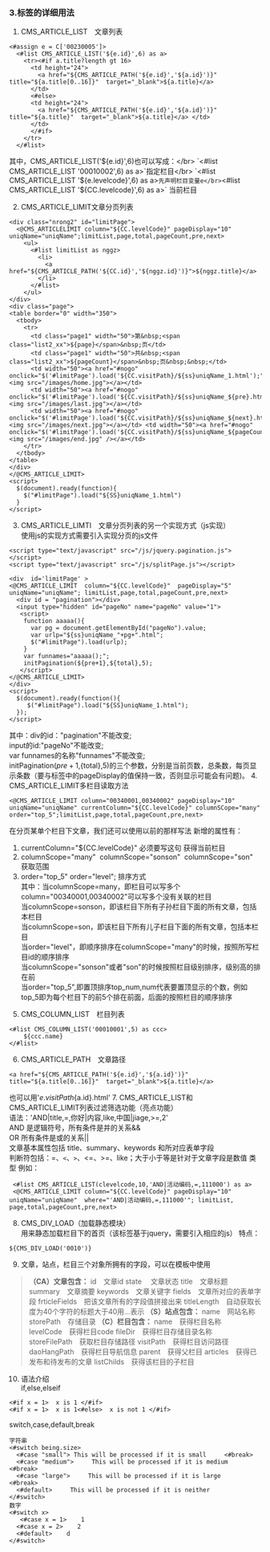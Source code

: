 ### 3.标签的详细用法
1. CMS_ARTICLE_LIST&emsp;文章列表</br>
```
<#assign e = C['00230005']>
  <#list CMS_ARTICLE_LIST('${e.id}',6) as a> 
    <tr><#if a.title?length gt 16>
      <td height="24">
        <a href="${CMS_ARTICLE_PATH('${e.id}','${a.id}')}" title="${a.title[0..16]}"  target="_blank">${a.title}</a>
      </td>
      <#else>
      <td height="24">
        <a href="${CMS_ARTICLE_PATH('${e.id}','${a.id}')}" title="${a.title}"  target="_blank">${a.title}</a> </td>
      </td>
      </#if>
    </tr>
  </#list>    
```
其中，CMS_ARTICLE_LIST('${e.id}',6)也可以写成：</br>
`<#list CMS_ARTICLE_LIST '00010002',6) as a>`指定栏目</br>
`<#list CMS_ARTICLE_LIST '${e.levelcode}',6) as a>` 先声明栏目变量e</br>
`<#list CMS_ARTICLE_LIST '${CC.levelcode}',6) as a>` 当前栏目</br>

2. CMS_ARTICLE_LIMIT文章分页列表
```
<div class="nrong2" id="limitPage">
  <@CMS_ARTICLELIMIT column="${CC.levelCode}" pageDisplay="10" uniqName="uniqName";limitList,page,total,pageCount,pre,next>
    <ul>
      <#list limitList as nggz>
        <li>
          <a href="${CMS_ARTICLE_PATH('${CC.id}','${nggz.id}')}">${nggz.title}</a>
        </li>
      </#list>
    </ul>
</div>
<div class="page">
<table border="0" width="350">
  <tbody>
    <tr>
      <td class="page1" width="50">第&nbsp;<span class="list2_xx">${page}</span>&nbsp;页</td>
      <td class="page1" width="50">共&nbsp;<span class="list2_xx">${pageCount}</span>&nbsp;页&nbsp;&nbsp;</td>
      <td width="50"><a href="#nogo" onclick="$('#limitPage').load('${CC.visitPath}/${ss}uniqName_1.html');"><img src="/images/home.jpg"></a></td>
      <td width="50"><a href="#nogo" onclick="$('#limitPage').load('${CC.visitPath}/${ss}uniqName_${pre}.html');"><img src="/images/last.jpg"></a></td>
      <td width="50"><a href="#nogo" onclick="$('#limitPage').load('${CC.visitPath}/${ss}uniqName_${next}.html');"><img src="/images/next.jpg"></a></td> <td width="50"><a href="#nogo" onclick="$('#limitPage').load('${CC.visitPath}/${ss}uniqName_${pageCount}.html');"><img src="/images/end.jpg" /></a></td>
    </tr>
  </tbody>
</table>
</div>
</@CMS_ARTICLE_LIMIT>
<script>
  $(document).ready(function){
    $("#limitPage").load("${SS}uniqName_1.html")
  }
</script>
```
3. CMS_ARTICLE_LIMTI&emsp;文章分页列表的另一个实现方式（js实现）</br>
使用js的实现方式需要引入实现分页的js文件
```
<script type="text/javascript" src="/js/jquery.pagination.js"></script>
<script type="text/javascript" src="/js/splitPage.js"></script>
```
```
<div  id='limitPage' >
<@CMS_ARTICLE_LIMIT  column="${CC.levelCode}"  pageDisplay="5"  uniqName="uniqName"; limitList,page,total,pageCount,pre,next>
  <div id = "pagination"></div>
  <input type="hidden" id="pageNo" name="pageNo" value="1">
   <script>
    function aaaaa(){
      var pg = document.getElementById("pageNo").value;
      var urlp="${ss}uniqName_"+pg+".html";
      $("#limitPage").load(urlp);
    }
    var funnames="aaaaa();";
    initPagination(${pre+1},${total},5);
   </script>
</@CMS_ARTICLE_LIMIT>
</div>
<script>
  $(document).ready(function(){
     $("#limitPage").load("${SS}uniqName_1.html");
  });
</script>
```
其中：div的id："pagination"不能改变;</br>
input的id:"pageNo"不能改变;</br>
var funnames的名称"funnames"不能改变;</br>
initPagination(${pre+1},${total},5)的三个参数，分别是当前页数，总条数，每页显示条数（要与标签中的pageDisplay的值保持一致，否则显示可能会有问题)。
4. CMS_ARTICLE_LIMIT多栏目读取方法</br>
```
<@CMS_ARTICLE_LIMIT column="00340001,00340002" pageDisplay="10" uniqName="uniqName" currentColumn="${CC.levelCode}" columnSCope="many" order="top_5";limitList,page,total,pageCount,pre,next>
```
在分页某单个栏目下文章，我们还可以使用以前的那样写法
新增的属性有：</br>
1) currentColumn="${CC.levelCode}" 必须要写这句 获得当前栏目</br>
2) columnScope="many"  columnScope="sonson"  columnScope="son"   获取范围 </br>
3) order="top_5" order="level"; 排序方式</br>
其中：当columnScope=many，即栏目可以写多个column="00340001,00340002"可以写多个没有关联的栏目</br>
当columnScope=sonson，即该栏目下所有子孙栏目下面的所有文章，包括本栏目</br>
当columnScope=son，即该栏目下所有儿子栏目下面的所有文章，包括本栏目</br>
当order="level"，即顺序排序在columnScope="many"的时候，按照所写栏目id的顺序排序</br>
当columnScope="sonson"或者"son"的时候按照栏目级别排序，级别高的排在前</br>
当order="top_5",即置顶排序top_num,num代表要置顶显示的个数，例如top_5即为每个栏目下的前5个排在前面，后面的按照栏目的顺序排序</br>
5. CMS_COLUMN_LIST&emsp;栏目列表
```
<#list CMS_COLUMN_LIST('00010001',5) as ccc>
    ${ccc.name}
</#list>
```
6. CMS_ARTICLE_PATH&emsp;文章路径
```
<a href="${CMS_ARTICLE_PATH('${e.id}','${a.id}')}" title="${a.title[0..16]}"  target="_blank">${a.title}</a>
```
也可以用'${e.visitPath}${a.id}.html'
7. CMS_ARTICLE_LIST和CMS_ARTICLE_LIMIT列表过滤筛选功能（亮点功能）</br>
语法：'AND|title,=,你好|内容,like,中国|jiage,>=,2'</br>
AND 是逻辑符号，所有条件是并的关系&&</br>
OR  所有条件是或的关系||</br>
文章基本属性包括 title、summary、keywords 和所对应表单字段</br>
判断符包括：=、`<`、`>`、<=、>=、like；大于小于等是针对于文章字段是数值  类型
例如：
```
 <#list CMS_ARTICLE_LIST(clevelcode,10,'AND|活动编码,=,111000') as a>
 <@CMS_ARTICLE_LIMIT column="${CC.levelCode}" pageDisplay="10" uniqName="uniqName"  where="'AND|活动编码,=,111000'"; limitList, page,total,pageCount,pre,next> 
```
8. CMS_DIV_LOAD（加载静态模块）</br>
用来静态加载栏目下的首页（该标签基于jquery，需要引入相应的js）
特点：
```
${CMS_DIV_LOAD('0010')}	
```
9. 文章，站点，栏目三个对象所拥有的字段，可以在模板中使用
>**（CA）文章包含：**
> id&emsp;文章id
> state &emsp;文章状态
> title&emsp;文章标题
> summary&emsp;文章摘要
> keywords&emsp;文章关键字
> fields&emsp;文章所对应的表单字段
> frticleFields&emsp;把该文章所有的字段值拼接出来
> titleLength&emsp;自动获取长度为40个字符的标题大于40用...表示
**（S）站点包含：**
> name&emsp;网站名称
> storePath&emsp;存储目录
**（C）栏目包含：**
> name&emsp;获得栏目名称
> levelCode&emsp;获得栏目code
> fileDir&emsp;获得栏目存储目录名称
> storeFilePath&emsp;获取栏目存储路径
> visitPath&emsp;获得栏目访问路径
> daoHangPath&emsp;获得栏目导航信息
> parent&emsp;获得父栏目
> articles&emsp;获得已发布和待发布的文章
> listChilds&emsp;获得该栏目的子栏目
10. 语法介绍<br/>
if,else,elseif<br/>
```
<#if x = 1>  x is 1 </#if>
<#if x = 1>  x is 1<#else>  x is not 1 </#if>
```
switch,case,default,break
```
字符串
<#switch being.size>
  <#case "small"> This will be processed if it is small     <#break>
  <#case "medium">     This will be processed if it is medium     <#break>
  <#case "large">     This will be processed if it is large     <#break>
  <#default>     This will be processed if it is neither
</#switch>
数字
<#switch x>
   <#case x = 1>    1
  <#case x = 2>    2
  <#default>    d
</#switch>  
```
